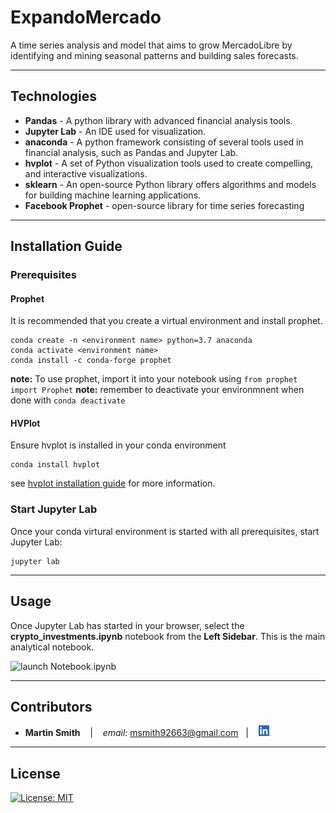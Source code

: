 # ExpandoMercado

A time series analysis and model that aims to grow MercadoLibre by identifying and mining seasonal patterns and building sales forecasts.

---

## Technologies

* **Pandas**  - A python library with advanced financial analysis tools.
* **Jupyter Lab** - An IDE used for visualization.
* **anaconda** - A python framework consisting of several tools used in financial analysis, such as Pandas and Jupyter Lab.
* **hvplot** - A set of Python visualization tools used to create compelling, and interactive visualizations.  
* **sklearn** - An open-source Python library offers algorithms and models for building machine learning applications.
* **Facebook Prophet** - open-source library for time series forecasting
---

## Installation Guide
### Prerequisites
#### Prophet
It is recommended that you create a virtual environment and install prophet.
```
conda create -n <environment name> python=3.7 anaconda
conda activate <environment name>
conda install -c conda-forge prophet
```
**note:** To use prophet, import it into your notebook using `from prophet import Prophet`
**note:** remember to deactivate your environmnent when done with `conda deactivate`

#### HVPlot
Ensure hvplot is installed in your conda environment
```
conda install hvplot
```
see [hvplot installation guide](https://github.com/conda-forge/hvplot-feedstock#:~:text=Installing%20hvplot%20from%20the%20conda-forge%20channel%20can%20be,has%20been%20enabled%2C%20hvplot%20can%20be%20installed%20with%3A) for more information.

### Start Jupyter Lab
Once your conda virtural environment is started with all prerequisites, start Jupyter Lab:
```
jupyter lab
```

---

## Usage
Once Jupyter Lab has started in your browser, select the **crypto_investments.ipynb** notebook from the **Left Sidebar**.  This is the main analytical notebook.

![launch Notebook.ipynb](images/start_notebook.png)

---

## Contributors

*  **Martin Smith** <span>&nbsp;&nbsp;</span> |
<span>&nbsp;&nbsp;</span> *email:* msmith92663@gmail.com <span>&nbsp;&nbsp;</span>|
<span>&nbsp;&nbsp;</span> [<img src="images/LI-In-Bug.png" alt="in" width="20"/>](https://www.linkedin.com/in/smithmartinp/)

---

## License

[![License: MIT](https://img.shields.io/badge/License-MIT-yellow.svg)](LICENSE)
